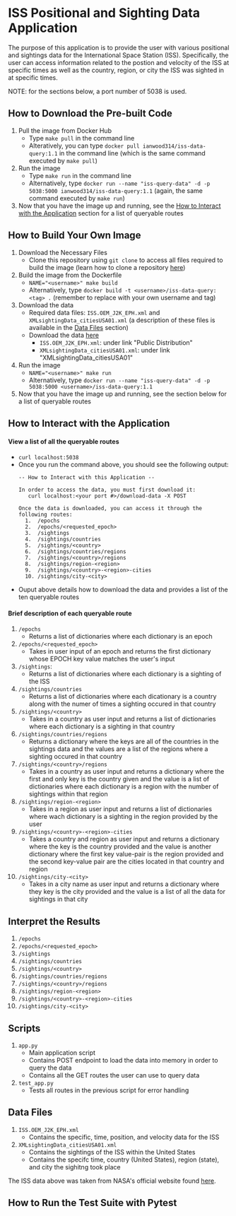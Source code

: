 # ISS Positional and Sighting Data Application

The purpose of this application is to provide the user with various positional and sightings data for the International Space Station (ISS).
Specifically, the user can access information related to the postion and velocity of the ISS at specific times as well as the country, region, or city
the ISS was sighted in at specific times.

NOTE: for the sections below, a port number of 5038 is used.

## How to Download the Pre-built Code
1. Pull the image from Docker Hub
    - Type `make pull` in the command line
    - Alteratively, you can type `docker pull ianwood314/iss-data-query:1.1` in the command line (which is the same command executed by `make pull`)
2. Run the image
    - Type `make run` in the command line
    - Alternatively, type `docker run --name "iss-query-data" -d -p 5038:5000 ianwood314/iss-data-query:1.1` (again, the same command executed by `make run`)
3. Now that you have the image up and running, see the [How to Interact with the Application](#how-to-interact-with-the-application) section for a list of queryable routes

## How to Build Your Own Image
1. Download the Necessary Files
    - Clone this repository using `git clone` to access all files required to build the image (learn how to clone a repository [here](https://docs.github.com/en/repositories/creating-and-managing-repositories/cloning-a-repository))
2. Build the image from the Dockerfile
    - `NAME="<username>" make build`
    - Alternatively, type `docker build -t <username>/iss-data-query:<tag> .` (remember to replace with your own username and tag)
3. Download the data 
    - Required data files: `ISS.OEM_J2K_EPH.xml` and `XMLsightingData_citiesUSA01.xml` (a description of these files is available in the [Data Files](#data-files) section)
    - Download the data [here](https://data.nasa.gov/Space-Science/ISS_COORDS_2022-02-13/r6u8-bhhq)
      - `ISS.OEM_J2K_EPH.xml`: under link "Public Distribution"
      - `XMLsightingData_citiesUSA01.xml`: under link "XMLsightingData_citiesUSA01"
5. Run the image
    - `NAME="<username>" make run`
    - Alternatively, type `docker run --name "iss-query-data" -d -p 5038:5000 <username>/iss-data-query:1.1`
6. Now that you have the image up and running, see the section below for a list of queryable routes

## How to Interact with the Application

#### View a list of all the queryable routes
  - `curl localhost:5038`
  - Once you run the command above, you should see the following output:
    ```
    -- How to Interact with this Application --

    In order to access the data, you must first download it:
       curl localhost:<your port #>/download-data -X POST

    Once the data is downloaded, you can access it through the following routes:
      1.  /epochs
      2.  /epochs/<requested_epoch>
      3.  /sightings
      4.  /sightings/countries
      5.  /sightings/<country>
      6.  /sightings/countries/regions
      7.  /sightings/<country>/regions
      8.  /sightings/region-<region>
      9.  /sightings/<country>-<region>-cities
      10. /sightings/city-<city>
    ```
  - Ouput above details how to download the data and provides a list of the ten queryable routes

#### Brief description of each queryable route
1. `/epochs`
    - Returns a list of dictionaries where each dictionary is an epoch
2. `/epochs/<requested_epoch>`
    - Takes in user input of an epoch and returns the first dictionary whose EPOCH key value matches the user's input
3. `/sightings`: 
    - Returns a list of dictionaries where each dictionary is a sighting of the ISS
4. `/sightings/countries`
    - Returns a list of dictionaries where each dicationary is a country along with the numer of times a sighting occured in that country
5. `/sightings/<country>`
    - Takes in a country as user input and returns a list of dictionaries where each dictionary is a sighting in that country
6. `/sightings/countries/regions`
    - Returns a dictionary where the keys are all of the countries in the sightings data and the values are a list of the regions where a sighting occured in that country
7. `/sightings/<country>/regions`
    - Takes in a country as user input and returns a dictionary where the first and only key is the country given and the value is a list of dictionaries where each dictionary is a region with the number of sightings within that region
8. `/sightings/region-<region>`
    - Takes in a region as user input and returns a list of dictionaries where wach dictionary is a sighting in the region provided by the user
9. `/sightings/<country>-<region>-cities`
    - Takes a country and region as user input and returns a dictionary where the key is the country provided and the value is another dictionary where the first key value-pair is the region provided and the second key-value pair are the cities located in that country and region
10. `/sightings/city-<city>`
    - Takes in a city name as user input and returns a dictionary where they key is the city provided and the value is a list of all the data for sightings in that city


  
## Interpret the Results
1. `/epochs`
2. `/epochs/<requested_epoch>`
3. `/sightings`
4. `/sightings/countries`
5. `/sightings/<country>`
6. `/sightings/countries/regions`
7. `/sightings/<country>/regions`
8. `/sightings/region-<region>`
9. `/sightings/<country>-<region>-cities`
10. `/sightings/city-<city>`

## Scripts
1. `app.py`
    - Main application script 
    - Contains POST endpoint to load the data into memory in order to query the data
    - Contains all the GET routes the user can use to query data
3. `test_app.py`
    - Tests all routes in the previous script for error handling

## Data Files
1. `ISS.OEM_J2K_EPH.xml`
    - Contains the specific, time, position, and velocity data for the ISS
2. `XMLsightingData_citiesUSA01.xml`
    - Contains the sightings of the ISS within the United States
    - Contains the specifc time, country (United States), region (state), and city the sighitng took place

The ISS data above was taken from NASA's official website found [here](https://data.nasa.gov/Space-Science/ISS_COORDS_2022-02-13/r6u8-bhhq).

## How to Run the Test Suite with Pytest
